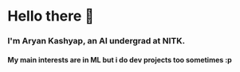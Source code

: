 # Hello there 👋
### I'm Aryan Kashyap, an AI undergrad at NITK.
#### My main interests are in ML but i do dev projects too sometimes :p
